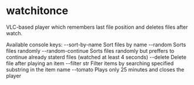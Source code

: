 watchitonce
===========

VLC-based player which remembers last file position and deletes files after watch.

Available console keys:
 --sort-by-name	Sort files by name
 --random Sorts files randomly
 --random-continue Sorts files randomly but preffers to continue already staterd files (watched at least 4 seconds)
 --delete Delete file after playing an item
 --filter str Filter items by searching specified substring in the item name
 --tomato Plays only 25 minutes and closes the player